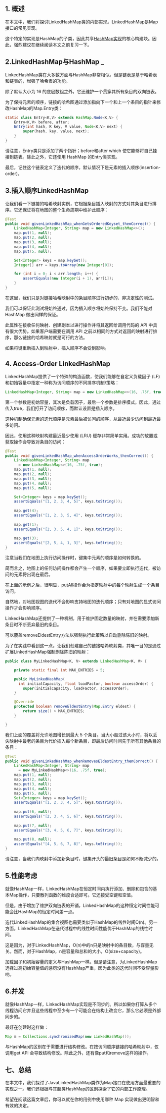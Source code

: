 ## 1. 概述

在本文中，我们将探讨LinkedHashMap类的内部实现。LinkedHashMap是Map接口的常见实现。

这个特定的实现是HashMap的子类，因此共享[HashMap实现](https://www.baeldung.com/java-hashmap)的核心构建块。因此，强烈建议在继续阅读本文之前复习一下。

## 2.LinkedHashMap与HashMap _

LinkedHashMap类在大多数方面与HashMap非常相似。但是链表是基于哈希表和链表的，增强了哈希表的功能。

除了默认大小为 16 的底层数组之外，它还维护一个贯穿其所有条目的双向链表。

为了保持元素的顺序，链接的哈希图通过添加指向下一个和上一个条目的指针来修改HashMap的Map.Entry类：

```java
static class Entry<K,V> extends HashMap.Node<K,V> {
    Entry<K,V> before, after;
    Entry(int hash, K key, V value, Node<K,V> next) {
        super(hash, key, value, next);
    }
}
```

请注意，Entry类只是添加了两个指针；before和after which 使它能够将自己挂接到链表。除此之外，它还使用 HashMap 的Entry类实现。

最后，记住这个链表定义了迭代的顺序，默认情况下是元素的插入顺序(insertion-order)。

## 3.插入顺序LinkedHashMap

让我们看一下链接的哈希映射实例，它根据条目插入映射的方式对其条目进行排序。它还保证将在地图的整个生命周期中维护此顺序：

```java
@Test
public void givenLinkedHashMap_whenGetsOrderedKeyset_thenCorrect() {
    LinkedHashMap<Integer, String> map = new LinkedHashMap<>();
    map.put(1, null);
    map.put(2, null);
    map.put(3, null);
    map.put(4, null);
    map.put(5, null);

    Set<Integer> keys = map.keySet();
    Integer[] arr = keys.toArray(new Integer[0]);

    for (int i = 0; i < arr.length; i++) {
        assertEquals(new Integer(i + 1), arr[i]);
    }
}
```

在这里，我们只是对链接哈希映射中的条目顺序进行初步的、非决定性的测试。

我们可以保证此测试将始终通过，因为插入顺序将始终保持不变。我们不能对 HashMap 做出同样的保证。

此属性在接收任何映射、创建副本以进行操作并将其返回给调用代码的 API 中具有很大优势。如果客户端需要在调用 API 之前以相同的方式对返回的映射进行排序，那么链接的哈希映射就是可行的方法。

如果将键重新插入到映射中，插入顺序不会受到影响。

## 4. Access-Order LinkedHashMap

LinkedHashMap提供了一个特殊的构造函数，使我们能够在自定义负载因子 (LF) 和初始容量中指定一种称为访问顺序的不同排序机制/策略：

```java
LinkedHashMap<Integer, String> map = new LinkedHashMap<>(16, .75f, true);
```

第一个参数是初始容量，其次是负载因子，最后一个参数是排序模式。因此，通过传入true，我们打开了访问顺序，而默认设置是插入顺序。

这种机制确保元素的迭代顺序是元素最后被访问的顺序，从最近最少访问到最近最多访问。

因此，使用这种映射构建最近最少使用 (LRU) 缓存非常简单实用。成功的放置或获取操作会导致对条目的访问：

```java
@Test
public void givenLinkedHashMap_whenAccessOrderWorks_thenCorrect() {
    LinkedHashMap<Integer, String> map 
      = new LinkedHashMap<>(16, .75f, true);
    map.put(1, null);
    map.put(2, null);
    map.put(3, null);
    map.put(4, null);
    map.put(5, null);

    Set<Integer> keys = map.keySet();
    assertEquals("[1, 2, 3, 4, 5]", keys.toString());
 
    map.get(4);
    assertEquals("[1, 2, 3, 5, 4]", keys.toString());
 
    map.get(1);
    assertEquals("[2, 3, 5, 4, 1]", keys.toString());
 
    map.get(3);
    assertEquals("[2, 5, 4, 1, 3]", keys.toString());
}
```

注意当我们在地图上执行访问操作时，键集中元素的顺序是如何转换的。

简而言之，地图上的任何访问操作都会产生一个顺序，如果要立即执行迭代，被访问的元素将出现在最后。

在上面的示例之后，很明显，putAll操作会为指定映射中的每个映射生成一个条目访问。

自然地，对地图视图的迭代不会影响支持地图的迭代顺序；只有对地图的显式访问操作才会影响顺序。

LinkedHashMap还提供了一种机制，用于维护固定数量的映射，并在需要添加新条目时不断丢弃最旧的条目。

可以覆盖removeEldestEntry方法以强制执行此策略以自动删除陈旧的映射。

为了在实践中看到这一点，让我们创建自己的链接哈希映射类，其唯一目的是通过扩展LinkedHashMap强制删除陈旧的映射：

```java
public class MyLinkedHashMap<K, V> extends LinkedHashMap<K, V> {

    private static final int MAX_ENTRIES = 5;

    public MyLinkedHashMap(
      int initialCapacity, float loadFactor, boolean accessOrder) {
        super(initialCapacity, loadFactor, accessOrder);
    }

    @Override
    protected boolean removeEldestEntry(Map.Entry eldest) {
        return size() > MAX_ENTRIES;
    }

}
```

我们上面的覆盖将允许地图增长到最大 5 个条目。当大小超过该大小时，将以丢失映射中最老的条目为代价插入每个新条目，即最后访问时间先于所有其他条目的条目：

```java
@Test
public void givenLinkedHashMap_whenRemovesEldestEntry_thenCorrect() {
    LinkedHashMap<Integer, String> map
      = new MyLinkedHashMap<>(16, .75f, true);
    map.put(1, null);
    map.put(2, null);
    map.put(3, null);
    map.put(4, null);
    map.put(5, null);
    Set<Integer> keys = map.keySet();
    assertEquals("[1, 2, 3, 4, 5]", keys.toString());
 
    map.put(6, null);
    assertEquals("[2, 3, 4, 5, 6]", keys.toString());
 
    map.put(7, null);
    assertEquals("[3, 4, 5, 6, 7]", keys.toString());
 
    map.put(8, null);
    assertEquals("[4, 5, 6, 7, 8]", keys.toString());
}
```

请注意，当我们向映射中添加新条目时，键集开头的最旧条目是如何不断减少的。

## 5.性能考虑

就像HashMap一样，LinkedHashMap在恒定时间内执行添加、删除和包含的基本Map操作，只要散列函数的维度合适即可。它还接受空键和空值。

但是，由于增加了维护双向链表的开销，LinkedHashMap的这种恒定时间性能可能会比HashMap的恒定时间差一点。

迭代LinkedHashMap的集合视图也需要类似于HashMap的线性时间O(n)。另一方面，LinkedHashMap在迭代过程中的线性时间性能优于HashMap的线性时间。

这是因为，对于LinkedHashMap，O(n)中的n只是映射中的条目数，与容量无关。然而，对于HashMap，n是容量和总和的大小，O(size+capacity)。

加载因子和初始容量的定义与HashMap一样。但是请注意，为LinkedHashMap选择过高初始容量值的惩罚没有HashMap严重，因为此类的迭代时间不受容量影响。

## 6.并发

就像HashMap一样，LinkedHashMap实现是不同步的。所以如果你打算从多个线程访问它并且这些线程中至少有一个可能会在结构上改变它，那么它必须是外部同步的。

最好在创建时这样做：

```java
Map m = Collections.synchronizedMap(new LinkedHashMap());
```

与HashMap的区别在于需要进行结构修改。在按访问顺序链接的哈希映射中，仅调用get API 会导致结构修改。除此之外，还有像put和remove这样的操作。

## 七、总结

在本文中，我们探讨了JavaLinkedHashMap类作为Map接口在使用方面最重要的实现之一。我们还根据与其超类HashMap的区别探索了它的内部工作原理。

希望在阅读这篇文章后，你可以就在你的用例中使用哪种 Map 实现做出更明智和有效的决定。